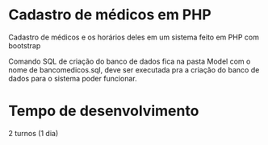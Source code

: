 # Cadastro de médicos em PHP

Cadastro de médicos e os horários deles em um sistema feito em PHP com bootstrap

Comando SQL de criação do banco de dados fica na pasta Model com o nome de bancomedicos.sql, deve ser executada pra a criação do banco de dados para o sistema poder funcionar.

# Tempo de desenvolvimento

2 turnos (1 dia)
